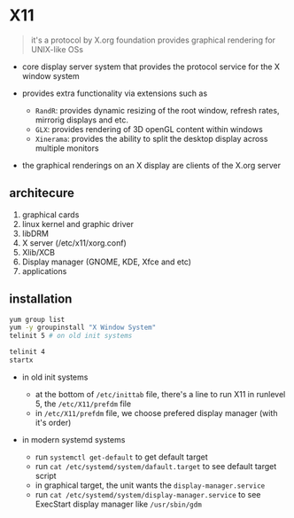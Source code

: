 # X11

> it's a protocol by X.org foundation provides graphical rendering for UNIX-like OSs

- core display server system that provides the protocol service for the X window system

- provides extra functionality via extensions such as
  - `RandR`: provides dynamic resizing of the root window, refresh rates, mirrorig displays and etc.
  - `GLX`: provides rendering of 3D openGL content within windows
  - `Xinerama`: provides the ability to split the desktop display across multiple monitors

- the graphical renderings on an X display are clients of the X.org server

## architecure

1. graphical cards
2. linux kernel and graphic driver
3. libDRM
4. X server (/etc/x11/xorg.conf)
5. Xlib/XCB
6. Display manager (GNOME, KDE, Xfce and etc)
7. applications

## installation

``` bash
yum group list
yum -y groupinstall "X Window System"
telinit 5 # on old init systems

telinit 4
startx
```

- in old init systems
    - at the bottom of `/etc/inittab` file, there's a line to run X11 in runlevel 5, the `/etc/X11/prefdm` file
    - in `/etc/X11/prefdm` file, we choose prefered display manager (with it's order)

- in modern systemd systems
  - run `systemctl get-default` to get default target
  - run `cat /etc/systemd/system/dafault.target` to see default target script
  - in graphical target, the unit wants the `display-manager.service`
  - run `cat /etc/systemd/system/display-manager.service` to see ExecStart display manager like `/usr/sbin/gdm`
